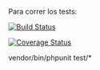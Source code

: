 Para correr los tests:

[![Build Status](https://travis-ci.org/jbecares/TarjetaSC.svg?branch=master)](https://travis-ci.org/jbecares/TarjetaSC)

[![Coverage Status](https://coveralls.io/repos/github/Joaquin98/Tarjeta/badge.png?branch=master)](https://coveralls.io/github/Joaquin98/Tarjeta?branch=master)


vendor/bin/phpunit test/*
